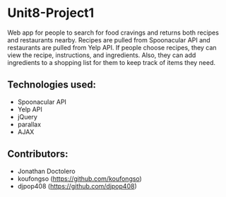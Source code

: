 # Unit8-Project1
Web app for people to search for food cravings and returns both recipes and restaurants nearby. Recipes are pulled from Spoonacular API and restaurants are pulled from Yelp API. If people choose recipes, they can view the recipe, instructions, and ingredients. Also, they can add ingredients to a shopping list for them to keep track of items they need.

## Technologies used:
- Spoonacular API
- Yelp API 
- jQuery
- parallax
- AJAX

## Contributors: 
- Jonathan Doctolero
- koufongso (https://github.com/koufongso)
- djpop408 (https://github.com/djpop408)
